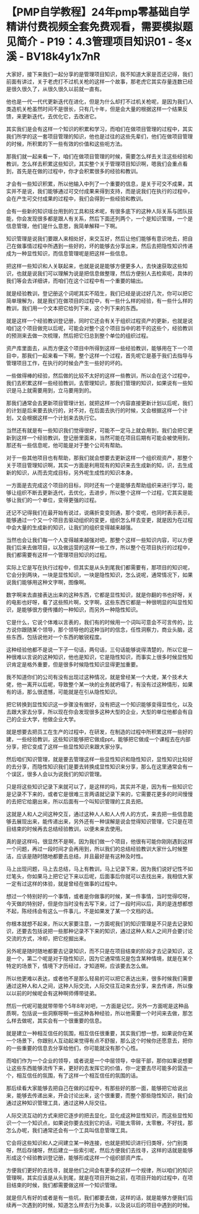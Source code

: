 # 【PMP自学教程】24年pmp零基础自学精讲付费视频全套免费观看，需要模拟题见简介 - P19：4.3管理项目知识01 - 冬x溪 - BV18k4y1x7nR

大家好，接下来我们一起分享的是管理项目知识，我不知道大家是否还记得，我们前面有讲过，关于老虎打不过机关枪的这样一个故事，那老虎它其实存量连数已经是很久很久了，从很久很久以前就一直有。

他也是一代一代代更新迭代在进化，但是为什么却打不过机关枪呢，是因为我们人类造机关枪虽然时间不是很长，只有几十年，但是会大量的根据这样一个结果反馈，来更新迭代，去优化它，去改进它。

其实我们是会有这样一个知识的积累和学习，而咱们在做项目管理的过程中，其实我们所学的这一套项目管理的知识，他也是过往的这些先辈们，他们在做项目管理的时候，所积累的下一些有效的价值和这些呃方法。

那我们就一起来看一下，咱们在做项目管理的时候，需要怎么样去关注这些经验和教训，怎么样去积累这些知识，其实整个关于管理项目知识啊，嗯我们会重点看到，首先是在做的过程中，你才会积累很多的经验和教训。

才会有一些知识积累，所以他输入中列了一个重要的信息，是关于可交不成果，其实并不是说，我们能够通过可交付成果来得到支持，而是说我们在执行的过程中，会在产生可交付成果的过程中，我们会得到一些经验和教训。

会有一些新的知识瑶台用到的工具和技术呢，有很多底下的这种人际关系与团队技能，你会发现很多都是跟人有关系，然后下面还列两个，一个是知识管理，一个是信息管理，他们是什么意思，我简单解释一下啊。

知识管理是说我们要跟人来相处好，来交互好，然后让他们能够有意识地去，把自己在做事情过程中所遇到一些好的，坏的能够去分享出来，然后去把隐性知识传递成为一种显性知识，而信息管理呢是把这样一些信息。

把这样一些知识和人关联起来，也就是说是能够方便更多人，去快速获取这些知识，也就是说我们可以理解为说是把信息做整理，然后方便别人去检索呃，具体的我们等会去详细讲，而咱们在这个过程中有一个重要的输出。

就是经验教训，登记册这个词呢其实不陌生，我们已经是说过好几次，你可以把它简单理解为，就是我们在做项目的过程中，有一些什么样的经验，有一些什么样的教训，我们用一个文本把它给列下来，这个列下来的东西。

就是这样一个经验教训登记册，同时它还会有关于组织过程资产的更新，也就是说咱们这个项目做完以后呢，可能会对整个这个项目当中的若干的这些个，经验教训的预测来去做一次梳理，然后把它归总到整个单位的组织过程。

资产库里面去，从而方便这个项目中所得到这样一些经验教训，能够用在下一个项目中，那我们一起来看一下啊，整个这样一个过程，首先呢它是基于我们去指导与管理项目工作，在执行的时候会产生一些好的坏的。

一些做得棒的经验，然后做的比较不太好的这样一些教训，所以会在这个过程中，我们去积累这样一些经验教训，去管理知识，那我们管理的知识，如果说有一些知识是马上就需要用到，立马要用到的。

那我们通常会去更新项目管理计划，就把这样一个内容直接更新计划以后呢，我们的计划是后来要去执行的，对不对，在后面去执行的时候，又会根据这样一个计划，又会根据这样一个计划来去执行它。

当然还有就是有一些知识我们觉得很好，可能不一定马上就会用到，我们会把它更新到这样一个经验教训，登记册里面来，当然可能在项目后期有可能会被使用到，那还有一些信息呢，他可能是对于整个公司有帮助。

对于一些其他项目也有帮助，那我们就会想要去更新这样一个组织观资产，那整个关于项目管理知识啊，其实一方面是利用现有的知识来去生成新的知，识，去生成新的知识，从而去完成目标，另外呢生成性的知识本身。

一方面是去完成这个项目的目标，同时还有一个是能够去帮助组织来进行学习，能够让组织不断去更新迭代，去优化，去进步，所以整个这样一个过程，它其实是能够让我们的一个单位，变得更强的过程。

还记不记得我们在最开始有说过，说痛折变变则通，那个变呢，也同时表示表示，能够通过一个又一个项目去驱动组织的变更，组织怎么样去变更，就是因为在过程中会大量的生成新的知识，让我们的组织变得越来越强。

当然也会让我们每一个人变得越来越强对吧，那整个这样一些知识内容，可以方便我们后来去做项目，以及做运营的这样一些工作，所以整个在项目执行的过程中，我们都需要有这样一个管理项目知识的过程。

实际上它是写在执行过程中，但其实是从头到尾我们都需要有，那项目的知识呢，它会分到两块，一块是显性知识，一块是隐性知识，怎么说呢，通常情况下，如果说我们能够用这种文字啊，图像啊。

数字啊来去直接表达出来的这种东西，它都是显性知识，就是你翻的书也好呀，关的电影也好呀，看了这些照片啊，文字啊，这些东西它都是一种很明显的叫显性知识，是能够很方便传播的一种知识，而另外一种隐性知识。

它是什么，它说个体难以言表的，我们有的时候用一个词叫可意会不可言传的，比方说你跟随某个领导，那个领导他的这种当时的信念，任性洞察力，商业头脑，这些东西，包括说他对一个东西的敏锐程度。

这种经验他都不是说一下子一句话，两句话，三句话能够说得清楚的，所以它是一种很难以言说的这种知识，他也是知识，它是隐性知识，而事实上很多时候显性知识肯定是格外重要，但是很多时候隐性知识显得更加重要。

我不知道你们的公司有没有出现过这种情况，就是曾经某一个大佬，某个技术大佬，他一离开以后呢，导致整个某一块的业务就坍塌了，有没有过这种情形，如果有的话，那么很遗憾，可能就是在引从隐性知识。

把它转换到显性知识这一步骤没有做好，没有把这一个知识能够变得显性化，以及去跟大家去分享，所以现在你会发现很多这种大型的企业，大型的单位他都会有自己的企业大学，他做企业大学。

就是想要去把员工在生产的过程中，在研发，在制造的过程中所积累这样一些好的建，一些经验教训，这些知识能够把它做成ppt，能够把它做成一个课程去在内部分享，把它变成了这样一些显性知识来跟大家分享。

然后咱们知识管理，就是要去管理这样一些显性知识和隐性知识，显性知识比较好的去分享，而隐性知识我们是要去转换成显性知识来分享，那么在这里通常会有一个误区，很多人会以为说我们的知识管理。

只是将这些知识记录下来就可以了，是这样的吗，其实并不是，因为有一些知识它是记录不下来的，或者它是很难三言两语就记录下来的，它需要花更多的时间慢慢的去把它给磨出来，所以后面有一个叫知识管理的工具去把。

这就是人和人之间这种交互，通过这种人人和人人传人的方式，来去把一些信息能够去展现出来，能传递出来，另外还有一种误解是说会觉得知识管理，它只是在项目结束的时候再去总结经验教训，以便未来去使用。

真的是这样吗，很显然不是啊，因为我们做一个项目，他很有可能你刚刚遇到这样一个问题，再过一段时间才会再用到，所以我们的总结经验教训大家什么时候整洁，应该是随时随地都要去总结，并且最好是有这种及时性。

马上出现问题，马上去总结，马上有教训，马上记录下来，因为我们说好记性不如烂笔头，你如果马上把它记下来以后呢，后面事后你就可以去找出来，我相信大家一定有过这样的体验，就是曾经在做事的过程中。

想过一个特别好的一个事情，或者是你做事的时候，某一件事情，当时觉得哎呀，今天做的特别好，但是你当时没有去写下来，过了一段时间以后，真的是连想都想不起，陈经纬会有这么一件事儿，不是如果发了某一个文档的话。

你根本就想不起来，所以大家要注意，一方面呢我们的知识管理是不只是去记录知识，还要去包括说把一些那种记录不下来的知识，通过这种人和人之间开会要讨论交流的方式，冷却，把它挖掘出来。

另外呢是随时随地都要去记录知识，而不只是在项目结束的阶段才去记录知识，这是一个，第二个呢是对于隐性知识，因为它通常情况是包含某种情境，就是在某个特定的场景下，情境下才历经过，才知道啊，应该要去怎么做。

所以他更难以表达，或者他不是那么轻易的可以把它表达出来，很多时候我们需要通过这种人和人之间，这种人际交流，人际交往互动来去分享，来去传递，所以像以以前的时候呢会有这种啊师傅带徒弟。

然后一代呢可能就带带带个5年8年对吧，一方面是记忆，另外一方面呢是这种品质啊，包括说一些洞察呀啊一些这种各种经验，所以他需要一个时间来去做，那怎么样去做呢，其实会有一个很重要的信息。

就是建立一种相互信任的氛围，相互信任很重要，其实我们想一想，如果说你在某一个场景下，你跟别人互动起来觉得有点不舒服，那么这个时候你还愿意去，把你的一些重要的信息去分享给他们，你可能就没有那个心性。

而咱们作为一个企业的领导，或者说是一个中层领导，中层干部，那你如果说想要让这些东西能够流传下来，更好的去发挥它的价值，你一定要去尽可能多的营造一个，相互信任的氛围，有了这样一个相互信任的氛围的话。

那后续看大家能够去把自己在做的过程中，有那些好的那一面，能够把它给说出来，能够去传递出来，开会讨论出来，这个很重要，而整个那些隐性知识，我们会通过这种知识管理工具，通过这种人际交往。

人际交流互动的方式来把它逐步的把去显化，显化成这种显性知识，而这些显性知识一个一个知识点，如果说你要去找到它的话，可能太零碎，太零散，不好找，那怎么办呢，我们通常还会有一个工具叫信息管理工具。

它会将这些知识和人之间建立某一种连接，也就是把知识进行归类呀，分门别类呀，然后存储呀，然后建立一些索引呢，然后方便我们去找寻，这样的话就是能够形成这个经验教训登记册，能够形成这样一个组织部资产库。

方便我们更好的去找寻，就是他们之间会有更多的这样一个规律，所以咱们的知识管理啊，其实应该是从头到尾，就是在项目开始之前，在项目开始的过程中，在项目结束的时候，我们都需要做这样一个知识管理。

就是但凡有好的或者是有一些坑，我们都要去做，这样的话，就是能够方便我们后续再一次遇到的时候，知道怎么样去行为处事，以及说以后的项目中遇到的时候。

